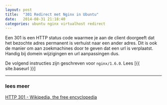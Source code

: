 ```yaml
---
layout: post
title:  "301 Redirect met Nginx in Ubuntu"
date:   2014-08-31 21:18:40
categories: ubuntu nginx virtualhost redirect
---
```


Een 301 is een HTTP status code waarmee je aan de client doorgeeft dat het bezochte
adres permanent is verhuist naar een ander adres. Dit is ook de manier om aan
zoekmachines door te geven dat een url is verplaatst. Handig bij domein wijzigingen
en url aanpassingen dus.

De volgend instructies zijn geschreven voor `nginx/1.6.0`. Lees [{{ site.baseurl }}]

---

### lees meer
[HTTP 301 - Wikipedia, the free encyclopedia](http://en.wikipedia.org/wiki/HTTP_301)
